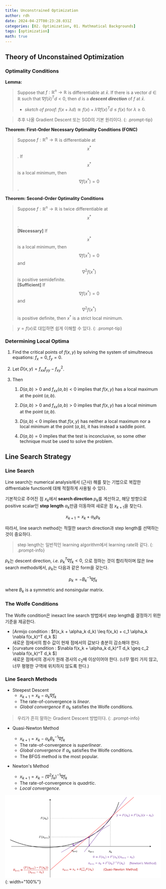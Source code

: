 ```yaml
---
title: Unconstrained Optimization
author: rdh
date: 2024-04-27T00:23:28.031Z
categories: [02. Optimization, 01. Mathmatical Backgrounds]
tags: [optimization]
math: true
---
```


## Theory of Unconstained Optimization
### Optimality Conditions
**Lemma:**
> Suppose that $f: \mathbb{R}^n \rightarrow \mathbb{R}$ is differentiable at $\bar{x}$. If there is a vector $d \in \mathbb{R}$ such that $\nabla f(\bar{x})^Td < 0$, then $d$ is a ***descent direction*** of $f$ at $\bar{x}$.
> * _sketch of proof_: $f(x+\lambda d) \approxeq f(x) + \lambda \nabla f(x)^Td \le f(x)$ for $\lambda \ge 0$.

> 추후 나올 Gradient Descent 또는 SGD의 기본 원리이다.
{: .prompt-tip}

**Theorem: First-Order Necessary Optimality Conditions (FONC)**
> Suppose $f: \mathbb{R}^n \rightarrow \mathbb{R}$ is differentiable at $$x^*$$.
> If $$x^*$$ is a local minimum, then $$\nabla f(x^*) = 0$$. 

**Theorem: Second-Order Optimality Conditions**
> Suppose $f: \mathbb{R}^n \rightarrow \mathbb{R}$ is twice differentiable at $$x^*$$.\
> **[Necessary]** If $$x^*$$ is a local minimum, then $$\nabla f(x^*) = 0$$ and $$\nabla^2 f(x^*)$$ is positive semidefinite.\
> **[Sufficient]** If $$\nabla f(x^*) = 0$$ and $$\nabla^2 f(x^*)$$ is positive definite, then $x^*$ is a strict local minimum.

> $y=f(x)$로 대입하면 쉽게 이해할 수 있다.
{: .prompt-tip}

### Determining Local Optima
1. Find the critical points of $f(x,y)$ by solving the system of simultneous equations: $f_x=0, f_y=0$.

2. Let $D(x,y)=f_{xx}f_{yy} - f_{xy}^2$.

3. Then
   1. $D(a,b)>0$ and $f_{xx}(a,b)<0$ implies that $f(x,y)$ has a local maximum at the point $(a,b)$.
   
   2. $D(a,b)>0$ and $f_{xx}(a,b)>0$ implies that $f(x,y)$ has a local minimum at the point $(a,b)$.
   
   3. $D(a,b)<0$ implies that $f(x,y)$ has neither a local maximum nor a local minimum at the point $(a,b)$, it has instead a saddle point.
   
   4. $D(a,b)=0$ implies that the test is inconclusive, so some other technique must be used to solve the problem.

## Line Search Strategy
### Line Search
Line search는 numerical analysis에서 (근사) 해를 찾는 기법으로 복잡한 diffrentiable function에 대해 적절하게 사용될 수 있다.

기본적으로 주어진 점 $x_k$에서 **search direction** $p_k$를 계산하고, 해당 방향으로 positive scalar인 **step length** $\alpha_k$만큼 이동하여 새로운 점 $x_{k+1}$을 찾는다.

$$
x_{k+1} = x_k + \alpha_k p_k
$$

따라서, line search method는 적절한 search direction과 step length를 선택하는 것이 중요하다.

> step length는 일반적인 learning algorithm에서 learning rate와 같다.
{: .prompt-info}

$p_k$는 descent direction, _i.e._ $p_k^T\nabla f_k <0$, 으로 정하는 것이 합리적이며 많은 line search methods에서, $p_k$는 다음과 같은 form을 갖는다.

$$
p_k = -B_k^{-1}\nabla f_k
$$

where $B_k$ is a symmetric and nonsingular matrix.

### The Wolfe Conditions
The Wolfe condition은 inexact line search 방법에서 step length를 결정하기 위한 기준을 제공한다.
* [Armijo condition : $f(x_k + \alpha_k d_k) \leq f(x_k) + c_1 \alpha_k \nabla f(x_k)^T d_k
$]  
새로운 점에서의 함수 값이 현재 점에서의 값보다 충분히 감소해야 한다.
* [curvature condition : $\nabla f(x_k + \alpha_k d_k)^T d_k \geq c_2 \nabla f(x_k)^T d_k
$]  
새로운 점에서의 경사가 원래 경사의 $c_2$배 이상이어야 한다. (너무 멀리 가지 않고, 너무 평평한 구역에 위치하지 않도록 한다.)


### Line Search Methods
* Steepest Descent
  * $x_{k+1} = x_k - \alpha_k \nabla f_k$
  * The rate-of-convergence is _linear_.
  * _Global convergence_ if $\alpha_k$ satisfies the Wolfe conditions.
  
> 우리가 흔히 말하는 Gradient Descent 방법이다.
{: .prompt-info}

* Quasi-Newton Method
  * $x_{k+1} = x_k - \alpha_k B_k^{-1}\nabla f_k$
  * The rate-of-convergence is _superlinear_.
  * _Global convergence_ if $\alpha_k$ satisfies the Wolfe conditions.
  * The BFGS method is the most popular.
  

* Newton's Method
  * $x_{k+1} = x_k - (\nabla^2 f_k)^{-1}\nabla f_k$
  * The rate-of-convergence is _quadrtic_.
  * _Local convergence_.


![](/assets/img/unconstrained-optimization-01.png){: width="100%"}